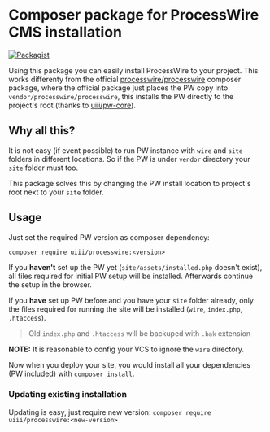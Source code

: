 # Composer package for ProcessWire CMS installation

[![Packagist](https://img.shields.io/packagist/v/uiii/processwire.svg)](https://packagist.org/packages/uiii/processwire)

Using this package you can easily install ProcessWire to your project.
This works differenty from the official [processwire/processwire](https://packagist.org/packages/processwire/processwire) composer package,
where the official package just places the PW copy into `vendor/processwire/processwire`, this installs the PW directly
to the project's root (thanks to [uiii/pw-core](https://github.com/uiii/pw-core)).

## Why all this?
It is not easy (if event possible) to run PW instance with `wire` and `site` folders in different locations.
So if the PW is under `vendor` directory your `site` folder must too.

This package solves this by changing the PW install location to project's root next to your `site` folder.

## Usage

Just set the required PW version as composer dependency:

```
composer require uiii/processwire:<version>
```

If you **haven't** set up the PW yet (`site/assets/installed.php` doesn't exist), all files required for initial PW setup will be installed. Afterwards continue the setup in the browser.

If you **have** set up PW before and you have your `site` folder already, only the files required for running the site will be installed (`wire`, `index.php`, `.htaccess`).

> Old `index.php` and `.htaccess` will be backuped with `.bak` extension

**NOTE:** It is reasonable to config your VCS to ignore the `wire` directory.

Now when you deploy your site, you would install all your dependencies (PW included) with `composer install`.

### Updating existing installation

Updating is easy, just require new version: `composer require uiii/processwire:<new-version>`
